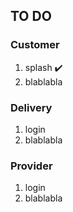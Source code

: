 
## TO DO

### Customer
1. splash ✔️
2. blablabla

### Delivery
1. login
2. blablabla

### Provider
1. login
2. blablabla